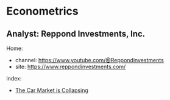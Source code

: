 # Econometrics

## Analyst: Reppond Investments, Inc.
Home:
- channel: https://www.youtube.com/@Reppondinvestments
- site: https://www.reppondinvestments.com/

index:
- [The Car Market is Collapsing](https://youtu.be/YPvv84wJz2o)
